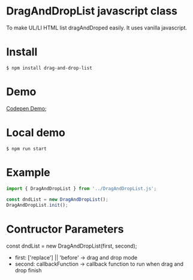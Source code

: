 # DragAndDropList javascript class

To make UL/LI HTML list dragAndDroped easily. It uses vanilla javascript.

# Install 
```
$ npm install drag-and-drop-list
```

# Demo
[Codepen Demo](https://codepen.io/manufosela/pen/gOwbjBO);


# Local demo
```
$ npm run start
```

# Example

```javascript
import { DragAndDropList } from '../DragAndDropList.js';
    
const dndList = new DragAndDropList(); 
DragAndDropList.init();
```

# Contructor Parameters
const dndList = new DragAndDropList(first, second);
 
* first: ['replace'] || 'before' -> drag and drop mode
* second: callbackFunction -> callback function to run when drag and drop finish